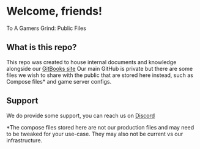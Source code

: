 # Welcome, friends!
To A Gamers Grind: Public Files

## What is this repo?
This repo was created to house internal documents and knowledge alongside our [GitBooks site](https://docs.xfgn.dev)
Our main GitHub is private but there are some files we wish to share with the public that are stored here instead, such as Compose files* and game server configs.

## Support
We do provide some support, you can reach us on [Discord](https://discord.agamersgrind.com)

*The compose files stored here are not our production files and may need to be tweaked for your use-case. They may also not be current vs our infrastructure.
